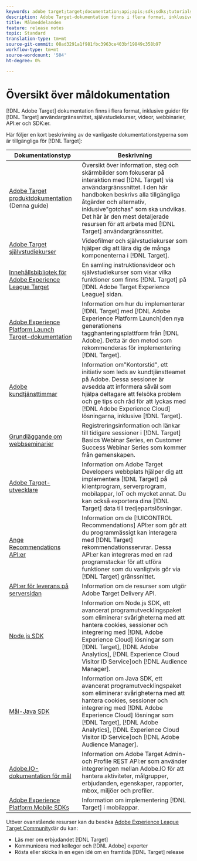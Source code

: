 ```yaml
---
keywords: adobe target;target;documentation;api;apis;sdk;sdks;tutorials;doc;documentation
description: Adobe Target-dokumentation finns i flera format, inklusive översikter, självstudiekurser och guider för både användargränssnittet, SKD:er och API:er.
title: Målmeddelanden
feature: release notes
topic: Standard
translation-type: tm+mt
source-git-commit: 08ad3291a1f981fbc3963ce403bf19849c358b97
workflow-type: tm+mt
source-wordcount: '504'
ht-degree: 0%

---
```



# Översikt över måldokumentation

[!DNL Adobe Target] dokumentation finns i flera format, inklusive guider för [!DNL Target] användargränssnittet, självstudiekurser, videor, webbinarier, API:er och SDK:er.

Här följer en kort beskrivning av de vanligaste dokumentationstyperna som är tillgängliga för [!DNL Target]:

| Dokumentationstyp | Beskrivning |
| --- | --- |
| [Adobe Target produktdokumentation](/help/target-home.md)<br>(Denna guide) | Översikt över information, steg och skärmbilder som fokuserar på interaktion med [!DNL Target] via användargränssnittet. I den här handboken beskrivs alla tillgängliga åtgärder och alternativ, inklusive&quot;gotchas&quot; som ska undvikas. Det här är den mest detaljerade resursen för att arbeta med [!DNL Target] användargränssnittet. |
| [Adobe Target självstudiekurser](https://docs.adobe.com/content/help/en/target-learn/tutorials/overview.html) | Videofilmer och självstudiekurser som hjälper dig att lära dig de många komponenterna i [!DNL Target]. |
| [Innehållsbibliotek för Adobe Experience League Target](https://guided.adobe.com/#recommended/solutions/target) | En samling instruktionsvideor och självstudiekurser som visar vilka funktioner som finns [!DNL Target] på [!DNL Adobe Target Experience League] sidan. |
| [Adobe Experience Platform Launch Target-dokumentation](/help/c-implementing-target/c-implementing-target-for-client-side-web/how-to-deployatjs/cmp-implementing-target-using-adobe-launch.md) | Information om hur du implementerar [!DNL Target] med [!DNL Adobe Experience Platform Launch]den nya generationens tagghanteringsplattform från [!DNL Adobe]. Detta är den metod som rekommenderas för implementering [!DNL Target]. |
| [Adobe kundtjänsttimmar](/help/cmp-resources-and-contact-information.md#concept_58EA30379D3B48C4848BA2A8C464A5B7) | Information om&quot;Kontorstid&quot;, ett initiativ som leds av kundtjänstteamet på Adobe. Dessa sessioner är avsedda att informera såväl som hjälpa deltagare att felsöka problem och ge tips och råd för att lyckas med [!DNL Adobe Experience Cloud] lösningarna, inklusive [!DNL Target]. |
| [Grundläggande om webbseminarier](https://landing.adobe.com/acs/2018/na/adobe-target/registration.html) | Registreringsinformation och länkar till tidigare sessioner i [!DNL Target] Basics Webinar Series, en Customer Success Webinar Series som kommer från gemenskapen. |
| [Adobe Target-utvecklare](http://developers.adobetarget.com/) | Information om Adobe Target Developers webbplats hjälper dig att implementera [!DNL Target] på klientprogram, serverprogram, mobilappar, IoT och mycket annat. Du kan också exportera dina [!DNL Target] data till tredjepartslösningar. |
| [Ange Recommendations API:er](https://developers.adobetarget.com/api/recommendations/) | Information om de [!UICONTROL Recommendations] API:er som gör att du programmässigt kan interagera med [!DNL Target] rekommendationsservrar. Dessa API:er kan integreras med en rad programstackar för att utföra funktioner som du vanligtvis gör via [!DNL Target] gränssnittet. |
| [API:er för leverans på serversidan](https://developers.adobetarget.com/api/delivery-api/) | Information om de resurser som utgör Adobe Target Delivery API. |
| [Node.js SDK](https://github.com/adobe/target-nodejs-sdk) | Information om Node.js SDK, ett avancerat programutvecklingspaket som eliminerar svårigheterna med att hantera cookies, sessioner och integrering med [!DNL Adobe Experience Cloud] lösningar som [!DNL Target], [!DNL Adobe Analytics], [!DNL Experience Cloud Visitor ID Service]och [!DNL Audience Manager]. |
| [Mål-Java SDK](https://github.com/adobe/target-java-sdk) | Information om Java SDK, ett avancerat programutvecklingspaket som eliminerar svårigheterna med att hantera cookies, sessioner och integrering med [!DNL Adobe Experience Cloud] lösningar som [!DNL Target], [!DNL Adobe Analytics], [!DNL Experience Cloud Visitor ID Service]och [!DNL Adobe Audience Manager]. |
| [Adobe.IO-dokumentation för mål](http://developers.adobetarget.com/api/#introduction) | Information om Adobe Target Admin- och Profile REST API:er som använder integreringen mellan Adobe.IO för att hantera aktiviteter, målgrupper, erbjudanden, egenskaper, rapporter, mbox, miljöer och profiler. |
| [Adobe Experience Platform Mobile SDKs](https://aep-sdks.gitbook.io/docs/using-mobile-extensions/adobe-target) | Information om implementering [!DNL Target] i mobilappar. |

Utöver ovanstående resurser kan du besöka [Adobe Experience League Target Community](https://experienceleaguecommunities.adobe.com/t5/adobe-target/ct-p/adobe-target-community)där du kan:

* Läs mer om erbjudandet [!DNL Target]
* Kommunicera med kollegor och [!DNL Adobe] experter
* Rösta eller skicka in en egen idé om en framtida [!DNL Target] release